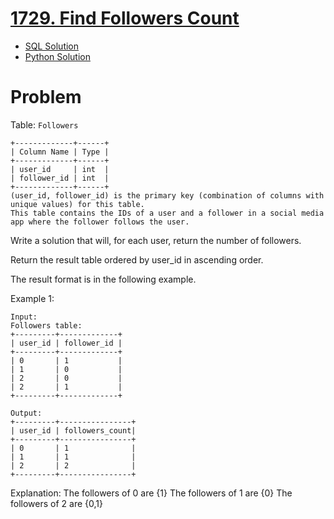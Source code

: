 # [1729. Find Followers Count](https://leetcode.com/problems/find-followers-count/)

* [SQL Solution](https://leetcode.com/problems/find-followers-count/solutions/7173716/count-distinct-group-by-by-atamalu123-oltc/)
* [Python Solution](https://leetcode.com/problems/find-followers-count/solutions/7173718/pandas-1-liner-by-atamalu123-czfu/)

# Problem

Table: `Followers`

```
+-------------+------+
| Column Name | Type |
+-------------+------+
| user_id     | int  |
| follower_id | int  |
+-------------+------+
(user_id, follower_id) is the primary key (combination of columns with unique values) for this table.
This table contains the IDs of a user and a follower in a social media app where the follower follows the user.
```

Write a solution that will, for each user, return the number of followers.

Return the result table ordered by user_id in ascending order.

The result format is in the following example.

Example 1:

```
Input: 
Followers table:
+---------+-------------+
| user_id | follower_id |
+---------+-------------+
| 0       | 1           |
| 1       | 0           |
| 2       | 0           |
| 2       | 1           |
+---------+-------------+
```
```
Output: 
+---------+----------------+
| user_id | followers_count|
+---------+----------------+
| 0       | 1              |
| 1       | 1              |
| 2       | 2              |
+---------+----------------+
```
Explanation: 
The followers of 0 are {1}
The followers of 1 are {0}
The followers of 2 are {0,1}
